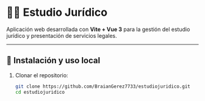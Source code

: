 # 🧑‍⚖️ Estudio Jurídico

Aplicación web desarrollada con **Vite + Vue 3** para la gestión del estudio jurídico y presentación de servicios legales.

---

## 🚀 Instalación y uso local

1. Clonar el repositorio:
   ```bash
   git clone https://github.com/BraianGerez7733/estudiojuridico.git
   cd estudiojuridico
